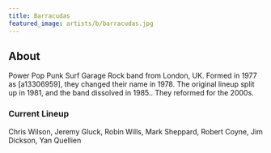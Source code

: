 ```yaml
---
title: Barracudas
featured_image: artists/b/barracudas.jpg
---
```

## About

Power Pop Punk Surf Garage Rock band from London, UK. Formed in 1977 as [a13306959], they changed their name in 1978. The original lineup split up in 1981, and the band dissolved in 1985.. They reformed for the 2000s.

### Current Lineup

Chris Wilson, Jeremy Gluck, Robin Wills, Mark Sheppard, Robert Coyne, Jim Dickson, Yan Quellien

